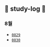 ## 📅 study-log 📅 
### 8월
  - [`0829`](https://github.com/soooving/study-log/blob/main/log/08/0829.md)
  - [`0830`](https://github.com/soooving/study-log/blob/main/log/08/0830.md)
